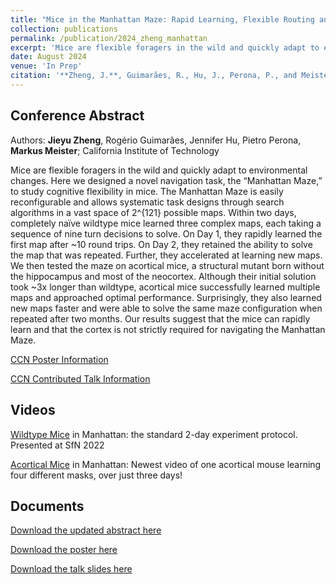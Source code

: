 ```yaml
---
title: "Mice in the Manhattan Maze: Rapid Learning, Flexible Routing and Generalization, With and Without Cortex"
collection: publications
permalink: /publication/2024_zheng_manhattan
excerpt: 'Mice are flexible foragers in the wild and quickly adapt to environmental changes. Here we designed a novel navigation task, the “Manhattan Maze,” to study cognitive flexibility in mice. The Manhattan Maze is easily reconfigurable and allows systematic task designs through search algorithms in a vast space of 2^{121} possible maps. Within two days, completely naïve wildtype mice learned three complex maps, each taking a sequence of nine turn decisions to solve. On Day 1, they rapidly learned the first map after ~10 round trips. On Day 2, they retained the ability to solve the map that was repeated. Further, they accelerated at learning new maps. We then tested the maze on acortical mice, a structural mutant born without the hippocampus and most of the neocortex. Although their initial solution took ~3x longer than wildtype, acortical mice successfully learned multiple maps and approached optimal performance. Surprisingly, they also learned new maps faster and were able to solve the same maze configuration when repeated after two months. Our results suggest that the mice can rapidly learn and that the cortex is not strictly required for navigating the Manhattan Maze.'
date: August 2024
venue: 'In Prep'
citation: '**Zheng, J.**, Guimarães, R., Hu, J., Perona, P., and Meister, M. (In Prep). Mice in the Manhattan Maze: Rapid Learning, Flexible Routing and Generalization'
---
```


Conference Abstract 
------

Authors: **Jieyu Zheng**, Rogério Guimarães, Jennifer Hu, Pietro Perona, **Markus Meister**; California Institute of Technology

Mice are flexible foragers in the wild and quickly adapt to environmental changes. Here we designed a novel navigation task, the “Manhattan Maze,” to study cognitive flexibility in mice. The Manhattan Maze is easily reconfigurable and allows systematic task designs through search algorithms in a vast space of 2^{121} possible maps. Within two days, completely naïve wildtype mice learned three complex maps, each taking a sequence of nine turn decisions to solve. On Day 1, they rapidly learned the first map after ~10 round trips. On Day 2, they retained the ability to solve the map that was repeated. Further, they accelerated at learning new maps. We then tested the maze on acortical mice, a structural mutant born without the hippocampus and most of the neocortex. Although their initial solution took ~3x longer than wildtype, acortical mice successfully learned multiple maps and approached optimal performance. Surprisingly, they also learned new maps faster and were able to solve the same maze configuration when repeated after two months. Our results suggest that the mice can rapidly learn and that the cortex is not strictly required for navigating the Manhattan Maze.


[CCN Poster Information](https://2024.ccneuro.org/poster/?id=485)

[CCN Contributed Talk Information](https://2024.ccneuro.org/contributed-talk/?id=37)

Videos 
------

[Wildtype Mice](https://www.youtube.com/watch?v=ULZqNH9vWPA) in Manhattan: the standard 2-day experiment protocol. Presented at SfN 2022

[Acortical Mice](https://www.youtube.com/watch?v=hBuVPZND4-0) in Manhattan: Newest video of one acortical mouse learning four different masks, over just three days!

Documents
------

[Download the updated abstract here](http://Jieyusz.github.io/files/CCN_2024_abstract.pdf)

[Download the poster here](CCN_poster.pdf)

[Download the talk slides here](CCN_talk_final.pdf)



